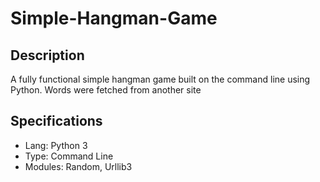 # Simple-Hangman-Game

<h2>Description</h2>
<p>A fully functional simple hangman game built on the command line using Python. Words were fetched from another site</p>


<h2>Specifications</h2>
<ul>
<li>Lang: Python 3</li>
<li>Type: Command Line</li>
<li>Modules: Random, Urllib3</li>
</ul>
